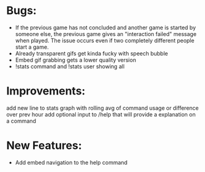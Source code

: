 # Bugs:

- If the previous game has not concluded and another game is started by someone else, the previous game gives an "interaction failed" message when played. The issue occurs even if two completely different people start a game.
- Already transparent gifs get kinda fucky with speech bubble
- Embed gif grabbing gets a lower quality version
- !stats command and !stats user showing all
# Improvements:
add new line to stats graph with rolling avg of command usage or difference over prev hour
add optional input to /help that will provide a explanation on a command
# New Features:
- Add embed navigation to the help command  